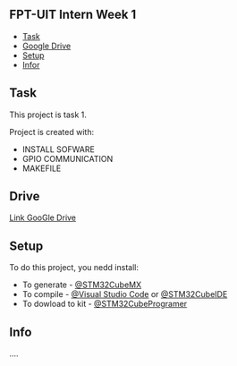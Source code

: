 ## FPT-UIT Intern Week 1
* [Task](#Task)
* [Google Drive](#Drive)
* [Setup](#Setup)
* [Infor](#Infor)

## Task
This project is task 1.

Project is created with:
* INSTALL SOFWARE 
* GPIO COMMUNICATION
* MAKEFILE

## Drive

[Link GooGle Drive](https://drive.google.com/drive/folders/11oq8os8vxvpV8xuxCpONpsQEckDG__oj?usp=sharing)
	
## Setup
To do this project, you nedd install:

* To generate - [@STM32CubeMX](https://www.st.com/en/development-tools/stm32cubemx.html)
* To compile - [@Visual Studio Code](https://www.st.com/en/development-tools/stm32cubemx.html) or [@STM32CubeIDE](https://www.st.com/en/development-tools/stm32cubeide.html)
* To dowload to kit - [@STM32CubeProgramer](https://www.st.com/en/development-tools/stm32cubeprog.html)

## Info

....
